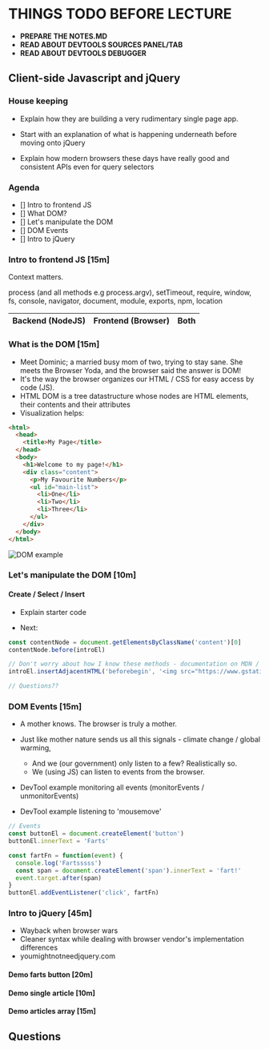 # THINGS TODO BEFORE LECTURE
- **PREPARE THE NOTES.MD**
- **READ ABOUT DEVTOOLS SOURCES PANEL/TAB**
- **READ ABOUT DEVTOOLS DEBUGGER**

## Client-side Javascript and jQuery

### House keeping
- Explain how they are building a very rudimentary single page app.

- Start with an explanation of what is happening underneath before moving onto jQuery

- Explain how modern browsers these days have really good and consistent APIs even for query selectors

### Agenda

- [] Intro to frontend JS
- [] What DOM?
- [] Let's manipulate the DOM
- [] DOM Events
- [] Intro to jQuery

### Intro to frontend JS [15m]

Context matters.

process (and all methods e.g process.argv), setTimeout, require, window, fs, console, navigator,
document, module, exports, npm, location

| Backend (NodeJS) | Frontend (Browser) | Both |
|:----------------:|:------------------:|:----:|

### What is the DOM [15m]

- Meet Dominic; a married busy mom of two, trying to stay sane. She meets the Browser Yoda, and the browser said the answer is DOM!
- It's the way the browser organizes our HTML / CSS for easy access by code (JS).
- HTML DOM is a tree datastructure whose nodes are HTML elements, their contents and their attributes
- Visualization helps:

```html
<html>
  <head>
    <title>My Page</title>
  </head>
  <body>
    <h1>Welcome to my page!</h1>
    <div class="content">
      <p>My Favourite Numbers</p>
      <ul id="main-list">
        <li>One</li>
        <li>Two</li>
        <li>Three</li>
      </ul>
    </div>
  </body>
</html>
```

![DOM example](./01_vanilla_dom/dom-example.png)

### Let's manipulate the DOM [10m]

#### Create / Select / Insert
- Explain starter code

- Next:
```js
const contentNode = document.getElementsByClassName('content')[0]
contentNode.before(introEl)

// Don't worry about how I know these methods - documentation on MDN / SO
introEl.insertAdjacentHTML('beforebegin', '<img src="https://www.gstatic.com/tv/thumb/persons/64293/64293_v9_ba.jpg" alt="Vanilla Ice" />')

// Questions??
```

### DOM Events [15m]

- A mother knows. The browser is truly a mother.
- Just like mother nature sends us all this signals - climate change / global warming,
  + And we (our government) only listen to a few? Realistically so.
  + We (using JS) can listen to events from the browser.

- DevTool example monitoring all events (monitorEvents / unmonitorEvents)
- DevTool example listening to 'mousemove'

```js
// Events
const buttonEl = document.createElement('button')
buttonEl.innerText = 'Farts'

const fartFn = function(event) {
  console.log('Fartsssss')
  const span = document.createElement('span').innerText = 'fart!'
  event.target.after(span)
}
buttonEl.addEventListener('click', fartFn)
```

### Intro to jQuery [45m]

- Wayback when browser wars
- Cleaner syntax while dealing with browser vendor's implementation differences
- youmightnotneedjquery.com

#### Demo farts button [20m]

#### Demo single article [10m]

#### Demo articles array [15m]

## Questions